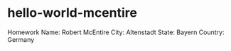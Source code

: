 # hello-world-mcentire
Homework
Name: Robert McEntire
City: Altenstadt
State: Bayern
Country: Germany
